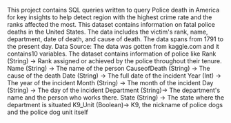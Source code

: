 This project contains SQL queries written to query Police death in America for key insights to help detect region 
with the highest crime rate and the ranks affected the most. This dataset contains information on fatal police deaths 
in the United States. The data includes the victim's rank, name, department, date of death, and cause of death. 
The data spans from 1791 to the present day.
Data Source:
The data was gotten from kaggle.com and it contains10 variables. The dataset contains information of police like
 Rank (String) -> Rank assigned or achieved by the police throughout their tenure.
Name (String) -> The name of the person
CauseofDeath (String) -> The cause of the death
Date (String) -> The full date of the incident
Year (Int) -> The year of the incident
Month (String) -> The month of the incident
Day (String) -> The day of the incident
Department (String)-> The department's name and the person who works there.
State (String) -> The state where the department is situated
K9_Unit (Boolean)-> K9, the nickname of police dogs and the police dog unit itself
